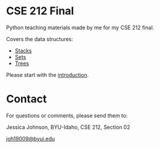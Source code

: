 # CSE 212 Final

Python teaching materials made by me for my CSE 212 final.

Covers the data structures:
* [Stacks](https://github.com/LyrasaurusRose/CSE212Final/blob/19dc3c7f1bbc80126776589c36cff0640cf937db/Stacks/Stacks.md)
* [Sets](https://github.com/LyrasaurusRose/CSE212Final/blob/19dc3c7f1bbc80126776589c36cff0640cf937db/Sets/sets.md)
* [Trees](https://github.com/LyrasaurusRose/CSE212Final/blob/19dc3c7f1bbc80126776589c36cff0640cf937db/Trees/trees.md)

Please start with the [introduction](https://github.com/LyrasaurusRose/CSE212Final/blob/c8f5862ca3b5551e6d48028ceeb8fa776d9b947b/introduction.md).

# Contact
For questions or comments, please send them to:

Jessica Johnson, BYU-Idaho, CSE 212, Section 02

joh19009@byui.edu
